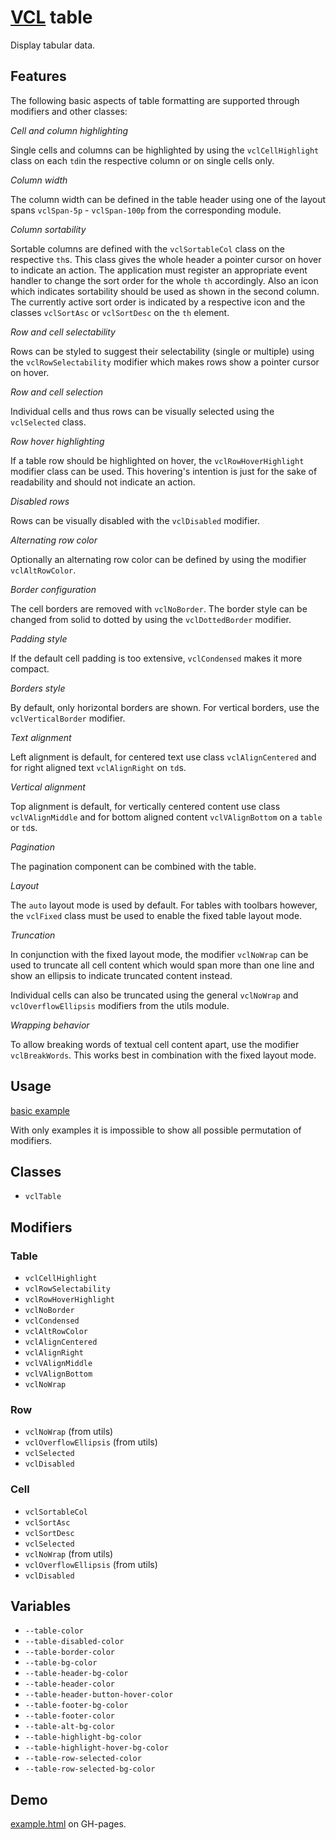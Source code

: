 # [VCL](https://github.com/vcl/vcl/doc) table

Display tabular data.

## Features

The following basic aspects of table formatting are supported
through modifiers and other classes:

_Cell and column highlighting_

Single cells and columns can be highlighted by using the `vclCellHighlight`
class on each `td`in the respective column or on single cells only.

_Column width_

The column width can be defined in the table header using one of the layout
spans `vclSpan-5p` - `vclSpan-100p` from the corresponding module.

_Column sortability_

Sortable columns are defined with the `vclSortableCol` class on the
respective `th`s.
This class gives the whole header a pointer cursor on hover to indicate an
action.
The application must register an appropriate event handler to change the
sort order for the whole `th` accordingly.
Also an icon which indicates sortability should be used as shown in the
second column.
The currently active sort order is indicated by a respective icon and the
classes `vclSortAsc` or `vclSortDesc` on the `th` element.

_Row and cell selectability_

Rows can be styled to suggest their selectability (single or multiple) using the
`vclRowSelectability` modifier which makes rows show a pointer cursor on
hover.

_Row and cell selection_

Individual cells and thus rows can be visually selected using the
`vclSelected` class.

_Row hover highlighting_

If a table row should be highlighted on hover, the `vclRowHoverHighlight`
modifier class can be used. This hovering's intention is just for the sake
of readability and should not indicate an action.

_Disabled rows_

Rows can be visually disabled with the `vclDisabled` modifier.

_Alternating row color_

Optionally an alternating row color can be defined by using the modifier
`vclAltRowColor`.

_Border configuration_

The cell borders are removed with `vclNoBorder`.
The border style can be changed from solid to dotted by using the
`vclDottedBorder` modifier.

_Padding style_

If the default cell padding is too extensive, `vclCondensed` makes it more
compact.

_Borders style_

By default, only horizontal borders are shown. For vertical borders,
use the `vclVerticalBorder` modifier.

_Text alignment_

Left alignment is default, for centered text use class `vclAlignCentered`
and for right aligned text `vclAlignRight` on `td`s.

_Vertical alignment_

Top alignment is default, for vertically centered content use class
`vclVAlignMiddle` and for bottom aligned content `vclVAlignBottom`
on a `table` or `td`s.

_Pagination_

The pagination component can be combined with the table.

_Layout_

The `auto` layout mode is used by default. For tables with toolbars however,
the `vclFixed` class must be used to enable the fixed table layout mode.

_Truncation_

In conjunction with the fixed layout mode, the modifier `vclNoWrap` can
be used to truncate all cell content which would span more than one line and
show an ellipsis to indicate truncated content instead.

Individual cells can also be truncated using the general
`vclNoWrap` and `vclOverflowEllipsis` modifiers from the utils module.

_Wrapping behavior_

To allow breaking words of textual cell content apart, use the modifier
`vclBreakWords`. This works best in combination with the fixed layout mode.

## Usage

[basic example](/demo/example.html)

With only examples it is impossible to show all possible permutation of
modifiers.

## Classes

- `vclTable`

## Modifiers

### Table

- `vclCellHighlight`
- `vclRowSelectability`
- `vclRowHoverHighlight`
- `vclNoBorder`
- `vclCondensed`
- `vclAltRowColor`
- `vclAlignCentered`
- `vclAlignRight`
- `vclVAlignMiddle`
- `vclVAlignBottom`
- `vclNoWrap`

### Row

- `vclNoWrap` (from utils)
- `vclOverflowEllipsis` (from utils)
- `vclSelected`
- `vclDisabled`

### Cell

- `vclSortableCol`
- `vclSortAsc`
- `vclSortDesc`
- `vclSelected`
- `vclNoWrap` (from utils)
- `vclOverflowEllipsis` (from utils)
- `vclDisabled`

## Variables

- `--table-color`
- `--table-disabled-color`
- `--table-border-color`
- `--table-bg-color`
- `--table-header-bg-color`
- `--table-header-color`
- `--table-header-button-hover-color`
- `--table-footer-bg-color`
- `--table-footer-color`
- `--table-alt-bg-color`
- `--table-highlight-bg-color`
- `--table-highlight-hover-bg-color`
- `--table-row-selected-color`
- `--table-row-selected-bg-color`

## Demo

[example.html](/demo/example.html) on GH-pages.
